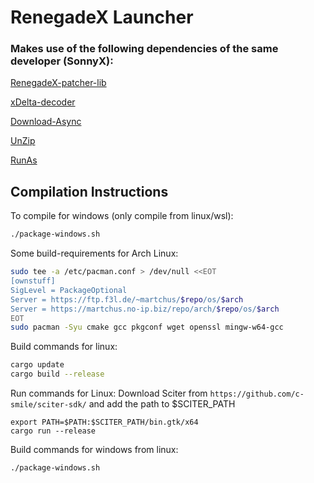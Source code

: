# RenegadeX Launcher

### Makes use of the following dependencies of the same developer (SonnyX):

[RenegadeX-patcher-lib](https://github.com/SonnyX/RenegadeX-patcher-lib)

[xDelta-decoder](https://github.com/SonnyX/xdelta-decoder-rust)

[Download-Async](https://github.com/SonnyX/download-async)

[UnZip](https://github.com/SonnyX/unzip-rs)

[RunAs](https://github.com/SonnyX/rust-runas)

## Compilation Instructions
To compile for windows (only compile from linux/wsl):
```bash
./package-windows.sh
```

Some build-requirements for Arch Linux:
```bash
sudo tee -a /etc/pacman.conf > /dev/null <<EOT
[ownstuff]
SigLevel = PackageOptional
Server = https://ftp.f3l.de/~martchus/$repo/os/$arch
Server = https://martchus.no-ip.biz/repo/arch/$repo/os/$arch
EOT
sudo pacman -Syu cmake gcc pkgconf wget openssl mingw-w64-gcc
```

Build commands for linux:
```bash
cargo update
cargo build --release
```

Run commands for Linux:
Download Sciter from `https://github.com/c-smile/sciter-sdk/` and add the path to $SCITER_PATH
```
export PATH=$PATH:$SCITER_PATH/bin.gtk/x64
cargo run --release
```

Build commands for windows from linux:
```bash
./package-windows.sh
```
